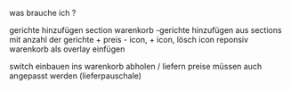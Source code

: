 was brauche ich ?

gerichte hinzufügen section
warenkorb
-gerichte hinzufügen aus sections mit anzahl der gerichte + preis - icon, + icon, lösch icon
reponsiv
warenkorb als overlay einfügen

switch einbauen ins warenkorb abholen / liefern preise müssen auch angepasst werden (lieferpauschale)
